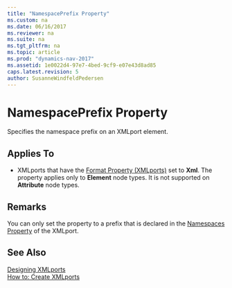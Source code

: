 ```yaml
---
title: "NamespacePrefix Property"
ms.custom: na
ms.date: 06/16/2017
ms.reviewer: na
ms.suite: na
ms.tgt_pltfrm: na
ms.topic: article
ms.prod: "dynamics-nav-2017"
ms.assetid: 1e0022d4-97e7-4bed-9cf9-e07e43d8ad85
caps.latest.revision: 5
author: SusanneWindfeldPedersen
---
```

# NamespacePrefix Property
Specifies the namespace prefix on an XMLport element.  
  
## Applies To  
  
-   XMLports that have the [Format Property (XMLports)](devenv-format-xmlports-property.md) set to **Xml**. The property applies only to **Element** node types. It is not supported on **Attribute** node types.  
  
## Remarks  
 You can only set the property to a prefix that is declared in the [Namespaces Property](devenv-namespaces-property.md) of the XMLport.  
<!--
 For more information about namespaces with XMLports, see [Using Namespaces with XMLports](../devenv-Using-Namespaces-with-XMLports.md).  -->
  
## See Also  
 [Designing XMLports](../devenv-Designing-XMLports.md)   
 [How to: Create XMLports](../devenv-How-to-Create-XMLports.md)